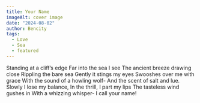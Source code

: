 ```yaml
---
title: Your Name
imageAlt: cover image
date: "2024-08-02"
author: Bencity
tags:
  - Love
  - Sea
  - featured
---
```


Standing at a cliff’s edge
Far into the sea I see
The ancient breeze drawing close
Rippling the bare sea
Gently it stings my eyes
Swooshes over me with grace
With the sound of a howling wolf-
And the scent of salt and lue.
Slowly I lose my balance,
In the thrill, I part my lips
The tasteless wind gushes in
With a whizzing whisper-
I call your name!

